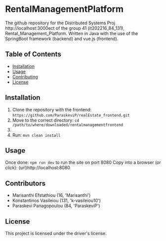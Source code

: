 # RentalManagementPlatform
The github repository for the Distributed Systems Proj http://localhost:3000ect of the group 41 (it202216_84_131), Rental_Management_Platform. Written in Java with the use of the SpringBoot framework (backend) and vue.js (frontend).

## Table of Contents
- [Installation](#installation)
- [Usage](#usage)
- [Contributing](#contributing)
- [License](#license)

## Installation
1. Clone the repository with the frontend: ```https://github.com/ParaskeviP/realEstate_frontend.git```
2. Move to the correct directory: ```cd /path/to/where/downloaded/rentalmanagementfrontend```
3. 
4. Run: ```mvn clean install```

## Usage
Once done: ```npm run dev``` to run the site on port 8080
Copy into a browser (or click): (url)http://localhost:8080

## Contributors
- Marisanthi Efstathiou (16, 'Marisanthi')
- Konstantinos Vasileiou (131, 'k-vasileiou10')
- Paraskevi Panagopoulou (84, 'ParaskeviP')

## License
This project is licensed under the driver's license.
